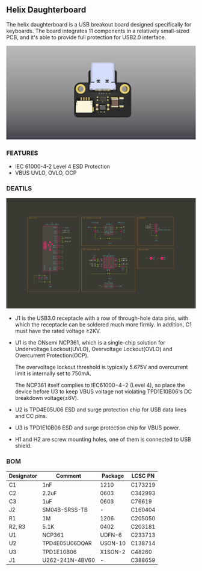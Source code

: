 ## Helix Daughterboard
The helix daughterboard is a USB breakout board designed specifically for keyboards. The board integrates 11 components in a relatively small-sized PCB, and it's able to provide full protection for USB2.0 interface.

![PIC](./Assets/images/Helix-Daughterboard_3D.png)

### FEATURES

* IEC 61000-4-2 Level 4 ESD Protection
* VBUS UVLO, OVLO, OCP

### DEATILS

![PIC](./Assets/images/Helix-Daughterboard_Schematic.png)

* J1 is the USB3.0 receptacle with a row of through-hole data pins, with which the receptacle can be soldered much more firmly. In addition, C1 must have the rated voltage ≥2KV.

* U1 is the ONsemi NCP361, which is a single-chip solution for Undervoltage Lockout(UVLO), Overvoltage Lockout(OVLO) and Overcurrent Protection(OCP). 

    The overvoltage lockout threshold is typically 5.675V and overcurrent limit is internally set to 750mA. 

    The NCP361 itself complies to IEC61000−4−2 (Level 4), so place the device before U3 to keep VBUS voltage not violating TPD1E10B06's DC breakdown voltage(±6V).

* U2 is TPD4E05U06 ESD and surge protection chip for USB data lines and CC pins.

* U3 is TPD1E10B06 ESD and surge protection chip for VBUS power.

* H1 and H2 are screw mounting holes, one of them is connected to USB shield.

### BOM

| Designator  | Comment         | Package    | LCSC PN    |
| ----------- | -----------     | ---------- | ---------- |
| C1          | 1nF             | 1210       | C173219
| C2          | 2.2uF           | 0603       | C342993
| C3          | 1uF             | 0603       | C76619
| J2          | SM04B-SRSS-TB   | -          | C160404
| R1          | 1M              | 1206       | C205050
| R2, R3      | 5.1K            | 0402       | C203181
| U1          | NCP361          | UDFN-6     | C233713
| U2          | TPD4E05U06DQAR  | USON-10    | C138714
| U3          | TPD1E10B06      | X1SON-2    | C48260
| J1          | U262-241N-4BV60 | -          | C388659






